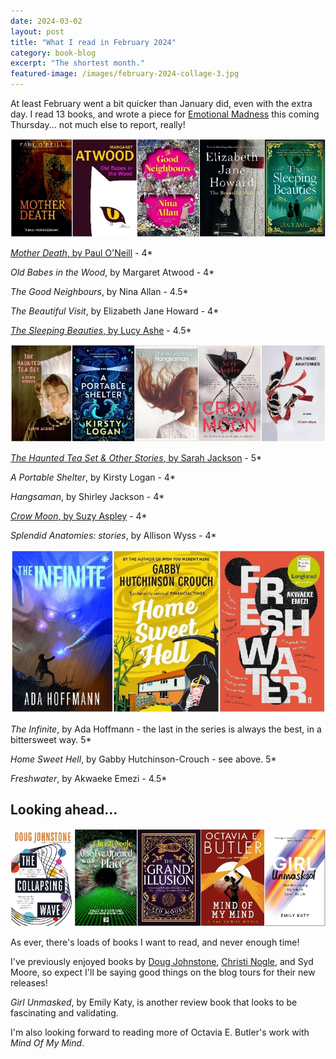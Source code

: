 ```yaml
---
date: 2024-03-02
layout: post
title: "What I read in February 2024"
category: book-blog
excerpt: "The shortest month."
featured-image: /images/february-2024-collage-3.jpg
---
```


At least February went a bit quicker than January did, even with the extra day. I read 13 books, and wrote a piece for [Emotional Madness](https://colchesterartscentre.ticketsolve.com/ticketbooth/shows/1173640742/events/428571126) this coming Thursday... not much else to report, really!

![Mother Death, Old Babes in the Wood, The Good Neighbours, The Beautiful Visit, The Sleeping Beauties](/images/february-2024-collage-1.jpg)

[<cite>Mother Death</cite>, by Paul O'Neill](/mother-death-by-paul-oneill/) - 4*

<cite>Old Babes in the Wood</cite>, by Margaret Atwood - 4*

<cite>The Good Neighbours</cite>, by Nina Allan - 4.5*

<cite>The Beautiful Visit</cite>, by Elizabeth Jane Howard - 4*

[<cite>The Sleeping Beauties</cite>, by Lucy Ashe](/blog-tour-the-sleeping-beauties) - 4.5*

![The Haunted Tea Set & Other Stories, A Portable Shelter, Hangsaman, Crow Moon, Splendid Anatomies](/images/february-2024-collage-2.jpg)

[<cite>The Haunted Tea Set & Other Stories</cite>, by Sarah Jackson](/the-haunted-tea-set-by-sarah-jackson) - 5*

<cite>A Portable Shelter</cite>, by Kirsty Logan - 4*

<cite>Hangsaman</cite>, by Shirley Jackson - 4*

[<cite>Crow Moon</cite>, by Suzy Aspley](/blog-tour-crow-moon/) - 4*

<cite>Splendid Anatomies: stories</cite>, by Allison Wyss - 4*

![The Infinite, Home Sweet Hell, Freshwater](/images/february-2024-collage-3.jpg)

<cite>The Infinite</cite>, by Ada Hoffmann - the last in the series is always the best, in a bittersweet way. 5*

<cite>Home Sweet Hell</cite>, by Gabby Hutchinson-Crouch - see above. 5*

<cite>Freshwater</cite>, by Akwaeke Emezi - 4.5*

## Looking ahead...

![The Collapsing Wave, One Eye Opened in That Other Place, The Grand Illusion, Mind Of My Mind, Girl Unmasked](/images/february-2024-collage-4.jpg)

As ever, there's loads of books I want to read, and never enough time!

I've previously enjoyed books by [Doug Johnstone](/blog-tour-the-space-between-us/), [Christi Nogle](/blog-tour-promise/), and Syd Moore, so expect I'll be saying good things on the blog tours for their new releases!

<cite>Girl Unmasked</cite>, by Emily Katy, is another review book that looks to be fascinating and validating.

I'm also looking forward to reading more of Octavia E. Butler's work with <cite>Mind Of My Mind</cite>.